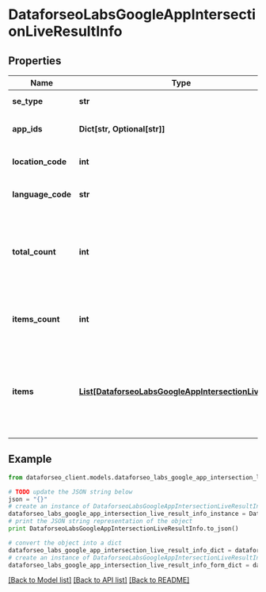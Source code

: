# DataforseoLabsGoogleAppIntersectionLiveResultInfo


## Properties

Name | Type | Description | Notes
------------ | ------------- | ------------- | -------------
**se_type** | **str** | search engine type | [optional] 
**app_ids** | **Dict[str, Optional[str]]** | ids of the apps in a POST array | [optional] 
**location_code** | **int** | location code in a POST array | [optional] 
**language_code** | **str** | language code in a POST array | [optional] 
**total_count** | **int** | total amount of results in our database relevant to your request | [optional] 
**items_count** | **int** | the number of results returned in the items array | [optional] 
**items** | [**List[DataforseoLabsGoogleAppIntersectionLiveItem]**](DataforseoLabsGoogleAppIntersectionLiveItem.md) | contains data related to the ranking keywords for the app specified in the app_id field | [optional] 

## Example

```python
from dataforseo_client.models.dataforseo_labs_google_app_intersection_live_result_info import DataforseoLabsGoogleAppIntersectionLiveResultInfo

# TODO update the JSON string below
json = "{}"
# create an instance of DataforseoLabsGoogleAppIntersectionLiveResultInfo from a JSON string
dataforseo_labs_google_app_intersection_live_result_info_instance = DataforseoLabsGoogleAppIntersectionLiveResultInfo.from_json(json)
# print the JSON string representation of the object
print DataforseoLabsGoogleAppIntersectionLiveResultInfo.to_json()

# convert the object into a dict
dataforseo_labs_google_app_intersection_live_result_info_dict = dataforseo_labs_google_app_intersection_live_result_info_instance.to_dict()
# create an instance of DataforseoLabsGoogleAppIntersectionLiveResultInfo from a dict
dataforseo_labs_google_app_intersection_live_result_info_form_dict = dataforseo_labs_google_app_intersection_live_result_info.from_dict(dataforseo_labs_google_app_intersection_live_result_info_dict)
```
[[Back to Model list]](../README.md#documentation-for-models) [[Back to API list]](../README.md#documentation-for-api-endpoints) [[Back to README]](../README.md)


